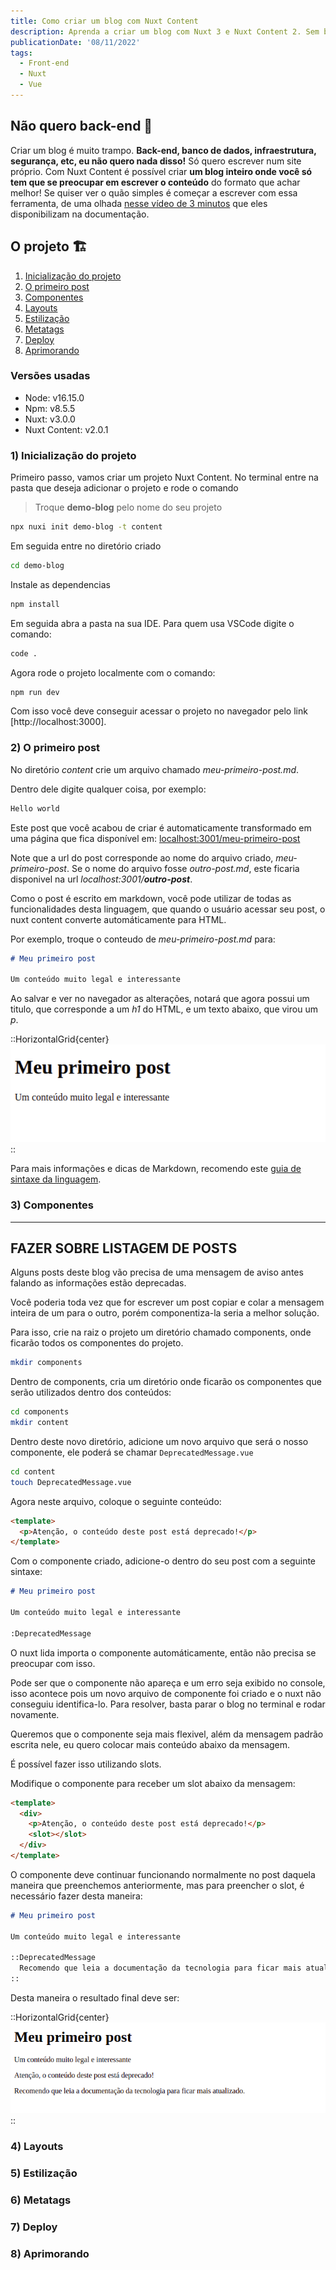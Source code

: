```yaml
---
title: Como criar um blog com Nuxt Content
description: Aprenda a criar um blog com Nuxt 3 e Nuxt Content 2. Sem back-end, apenas front-end utilizando o poder e facilidade do nuxt. Se preocupe apenas em escrever o conteúdo.
publicationDate: '08/11/2022'
tags:
  - Front-end
  - Nuxt
  - Vue
---
```


## Não quero back-end 🤢

Criar um blog é muito trampo. **Back-end, banco de dados, infraestrutura, segurança, etc, eu não quero nada disso!**
Só quero escrever num site próprio. Com Nuxt Content é possível criar **um blog inteiro onde você só tem que se preocupar em escrever o conteúdo** do formato
que achar melhor! Se quiser ver o quão simples é começar a escrever com essa ferramenta, de uma olhada
[nesse vídeo de 3 minutos](https://www.youtube.com/watch?v=o9e12WbKrd8) que eles disponibilizam na documentação.

## O projeto 🏗️

1) [Inicialização do projeto](#1-inicialização-do-projeto)
2) [O primeiro post](#2-o-primeiro-post)
3) [Componentes](#3-componentes)
4) [Layouts](#4-layouts)
5) [Estilização](#5-estilização)
6) [Metatags](#6-metatags)
7) [Deploy](#7-deploy)
8) [Aprimorando](#8-aprimorando)

<horizontal-grid :gap="2" center>

  <highlight-link href="https://demo-blog.fabioromeiro.dev" label="Demo" icon="link"></highlight-link>

  <highlight-link href="https://demo-blog.fabioromeiro.dev" label="Código fonte" icon="github"></highlight-link>

</horizontal-grid>

### Versões usadas
- Node: v16.15.0
- Npm: v8.5.5
- Nuxt: v3.0.0
- Nuxt Content: v2.0.1

### 1) Inicialização do projeto

Primeiro passo, vamos criar um projeto Nuxt Content. No terminal entre na pasta que deseja adicionar o projeto e rode o comando

> Troque **demo-blog** pelo nome do seu projeto

```bash
npx nuxi init demo-blog -t content
```

Em seguida entre no diretório criado

```bash
cd demo-blog
```

Instale as dependencias

```bash
npm install
```

Em seguida abra a pasta na sua IDE. Para quem usa VSCode digite o comando:

```bash
code .
```

Agora rode o projeto localmente com o comando:

```bash
npm run dev
```

Com isso você deve conseguir acessar o projeto no navegador pelo link [http://localhost:3000].

### 2) O primeiro post

No diretório *content* crie um arquivo chamado *meu-primeiro-post.md*.

Dentro dele digite qualquer coisa, por exemplo:

```md
Hello world
```

Este post que você acabou de criar é automaticamente transformado em uma página que fica
disponível em: [localhost:3001/meu-primeiro-post](http://localhost:3001/meu-primeiro-post)

Note que a url do post corresponde ao nome do arquivo criado, *meu-primeiro-post*. Se o nome
do arquivo fosse *outro-post.md*, este ficaria disponivel na url *localhost:3001/**outro-post***.

Como o post é escrito em markdown, você pode utilizar de todas as funcionalidades desta linguagem,
que quando o usuário acessar seu post, o nuxt content converte automáticamente para HTML.

Por exemplo, troque o conteudo de *meu-primeiro-post.md* para:

```md
# Meu primeiro post

Um conteúdo muito legal e interessante
```

Ao salvar e ver no navegador as alterações, notará que agora possui um titulo, que corresponde a
um *h1* do HTML, e um texto abaixo, que virou um *p*.

::HorizontalGrid{center}
![Print do primeiro post no Nuxt Content](../../assets/images/posts/como-criar-um-blog-com-nuxt-content/print-1.png)
::

Para mais informações e dicas de Markdown, recomendo este
[guia de sintaxe da linguagem](https://www.markdownguide.org/extended-syntax).


### 3) Componentes

-----------
FAZER SOBRE LISTAGEM DE POSTS
-----------

Alguns posts deste blog vão precisa de uma mensagem de aviso antes falando as informações estão deprecadas.

Você poderia toda vez que for escrever um post copiar e colar a mensagem inteira de um para o outro, porém componentiza-la seria a melhor solução.

Para isso, crie na raiz o projeto um diretório chamado components, onde ficarão todos os componentes do projeto.

```bash
mkdir components
```

Dentro de components, cria um diretório onde ficarão os componentes que serão utilizados dentro dos conteúdos:

```bash
cd components
mkdir content
```

Dentro deste novo diretório, adicione um novo arquivo que será o nosso componente, ele poderá se chamar `DeprecatedMessage.vue`

```bash
cd content
touch DeprecatedMessage.vue
```

Agora neste arquivo, coloque o seguinte conteúdo:

```html
<template>
  <p>Atenção, o conteúdo deste post está deprecado!</p>
</template>
```

Com o componente criado, adicione-o dentro do seu post com a seguinte sintaxe:

```markdown
# Meu primeiro post

Um conteúdo muito legal e interessante

:DeprecatedMessage
```

O nuxt lida importa o componente automáticamente, então não precisa se preocupar com isso.

Pode ser que o componente não apareça e um erro seja exibido no console, isso acontece pois um novo arquivo de componente foi criado e o nuxt não conseguiu identifica-lo. Para resolver, basta parar o blog no terminal e rodar novamente.

Queremos que o componente seja mais flexivel, além da mensagem padrão escrita nele, eu quero colocar mais conteúdo abaixo da mensagem.

É possível fazer isso utilizando slots.

Modifique o componente para receber um slot abaixo da mensagem:

```html
<template>
  <div>
    <p>Atenção, o conteúdo deste post está deprecado!</p>
    <slot></slot>
  </div>
</template>
```

O componente deve continuar funcionando normalmente no post daquela maneira que preenchemos anteriormente, mas para preencher o slot, é necessário fazer desta maneira:

```markdown
# Meu primeiro post

Um conteúdo muito legal e interessante

::DeprecatedMessage
  Recomendo que leia a documentação da tecnologia para ficar mais atualizado.
::
```

Desta maneira o resultado final deve ser:

::HorizontalGrid{center}
![Print do post com novo componente](../../assets/images/posts/como-criar-um-blog-com-nuxt-content/print-2.png)
::

### 4) Layouts

### 5) Estilização

### 6) Metatags

### 7) Deploy

### 8) Aprimorando
